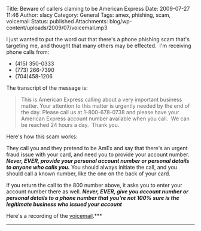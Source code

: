 Title: Beware of callers claming to be American Express
Date: 2009-07-27 11:46
Author: slacy
Category: General
Tags: amex, phishing, scam, voicemail
Status: published
Attachments: blog/wp-content/uploads/2009/07/voicemail.mp3

I just wanted to put the word out that there's a phone phishing scam
that's targeting me, and thought that many others may be effected.  I'm
receiving phone calls from:

-   \(415) 350-0333
-   <span id=":j7">(773) 266-7390</span>
-   <span>(704)</span><span id=":1kd">458-1206</span>

<span>The transcript of the message is:</span>

> This is American Express calling about a very important business
> matter. Your attention to this matter is urgently needed by the end of
> the day. Please call us at 1-800-678-0738 and please have your
> American Express account number available when you call.  We can be
> reached 24 hours a day.  Thank you.

Here's how this scam works:

They call you and they pretend to be AmEx and say that there's an urgent
fraud issue with your card, and need you to provide your account
number.  ***Never, EVER, provide your personal account number or
personal details to anyone who calls you.*** You should always initiate
the call, and you should call a known number, like the one on the back
of your card.

If you return the call to the 800 number above, it asks you to enter
your account number there as well. ***Never, EVER, give you account
number or personal details to a phone number that you're not 100% sure
is the legitimate business who issued your account***

Here's a recording of the
[voicemail](http://slacy.com/blog/wp-content/uploads/2009/07/voicemail.mp3).***  
***
